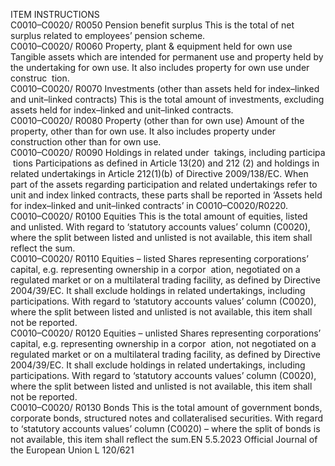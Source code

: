  
ITEM  INSTRUCTIONS  
C0010–C0020/ 
R0050  Pension benefit surplus  This is the total of net surplus related to employees’ pension scheme.  
C0010–C0020/ 
R0060  Property, plant & equipment 
held for own use  Tangible assets which are intended for permanent use and property held by the 
undertaking for own use. It also includes property for own use under construc ­
tion.  
C0010–C0020/ 
R0070  Investments (other than assets 
held for index–linked and 
unit–linked contracts)  This is the total amount of investments, excluding assets held for index–linked 
and unit–linked contracts.  
C0010–C0020/ 
R0080  Property (other than for own 
use)  Amount of the property, other than for own use. It also includes property under 
construction other than for own use.  
C0010–C0020/ 
R0090  Holdings in related under ­
takings, including participa ­
tions  Participations as defined in Article 13(20) and 212 (2) and holdings in related 
undertakings in Article 212(1)(b) of Directive 2009/138/EC. 
When part of the assets regarding participation and related undertakings refer to 
unit and index linked contracts, these parts shall be reported in ‘Assets held for 
index–linked and unit–linked contracts’ in C0010–C0020/R0220.  
C0010–C0020/ 
R0100  Equities  This is the total amount of equities, listed and unlisted. 
With regard to ‘statutory accounts values’ column (C0020), where the split 
between listed and unlisted is not available, this item shall reflect the sum.  
C0010–C0020/ 
R0110  Equities – listed  Shares representing corporations’ capital, e.g. representing ownership in a corpor ­
ation, negotiated on a regulated market or on a multilateral trading facility, as 
defined by Directive 2004/39/EC. 
It shall exclude holdings in related undertakings, including participations. 
With regard to ‘statutory accounts values’ column (C0020), where the split 
between listed and unlisted is not available, this item shall not be reported.  
C0010–C0020/ 
R0120  Equities – unlisted  Shares representing corporations’ capital, e.g. representing ownership in a corpor ­
ation, not negotiated on a regulated market or on a multilateral trading facility, as 
defined by Directive 2004/39/EC. 
It shall exclude holdings in related undertakings, including participations. 
With regard to ‘statutory accounts values’ column (C0020), where the split 
between listed and unlisted is not available, this item shall not be reported.  
C0010–C0020/ 
R0130  Bonds  This is the total amount of government bonds, corporate bonds, structured notes 
and collateralised securities. 
With regard to ‘statutory accounts values’ column (C0020) – where the split of 
bonds is not available, this item shall reflect the sum.EN  5.5.2023 Official Journal of the European Union L 120/621